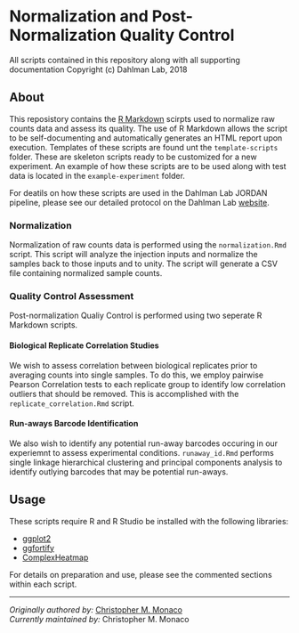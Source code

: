 # Normalization and Post-Normalization Quality Control

All scripts contained in this repository along with all supporting documentation Copyright (c) Dahlman Lab, 2018

## About

This reposistory contains the [R Markdown](http://rmarkdown.rstudio.com) scirpts used to normalize raw counts data and assess its quality. The use of R Markdown allows the script to be self-documenting and automatically generates an HTML report upon execution. Templates of these scripts are found unt the `template-scripts` folder. These are skeleton scripts ready to be customized for a new experiment. An example of how these scripts are to be used along with test data is located in the `example-experiment` folder.

For deatils on how these scripts are used in the Dahlman Lab JORDAN pipeline, please see our detailed protocol on the Dahlman Lab [website](http://www.dahlmanlab.org).

### Normalization

Normalization of raw counts data is performed using the `normalization.Rmd` script. This script will analyze the injection inputs and normalize the samples back to those inputs and to unity. The script will generate a CSV file containing normalized sample counts.

### Quality Control Assessment

Post-normalization Qualiy Control is performed using two seperate R Markdown scripts.

#### Biological Replicate Correlation Studies

We wish to assess correlation between biological replicates prior to averaging counts into single samples. To do this, we employ pairwise Pearson Correlation tests to each replicate group to identify low correlation outliers that should be removed. This is accomplished with the `replicate_correlation.Rmd` script.

#### Run-aways Barcode Identification

We also wish to identify any potential run-away barcodes occuring in our experiemnt to assess experimental conditions. `runaway_id.Rmd` performs single linkage hierarchical clustering and principal components analysis to identify outlying barcodes that may be potential run-aways.

## Usage

These scripts require R and R Studio be installed with the following libraries:

- [ggplot2](http://ggplot2.org)
- [ggfortify](https://cran.r-project.org/web/packages/ggfortify/vignettes/plot_pca.html)
- [ComplexHeatmap](https://bioconductor.org/packages/release/bioc/html/ComplexHeatmap.html)

For details on preparation and use, please see the commented sections within each script.

---

*Originally authored by:* [Christopher M. Monaco](https://github.com/cmmonaco) \
*Currently maintained by:* Christopher M. Monaco
